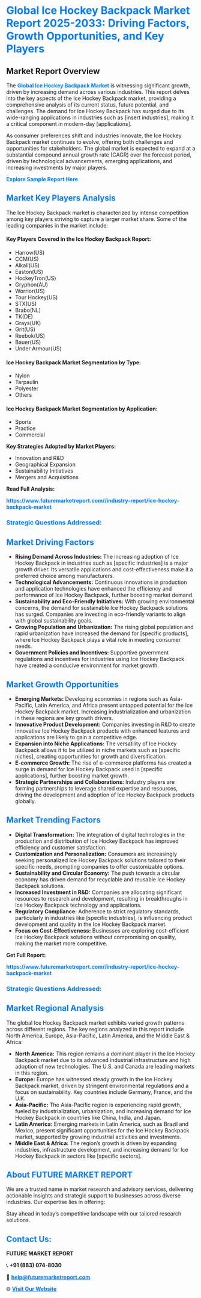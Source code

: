 <h1 style="color: #007BFF;">Global Ice Hockey Backpack Market Report 2025-2033: Driving Factors, Growth Opportunities, and Key Players</h1>

<section id="overview">
<h2>Market Report Overview</h2>
<p>The <a href="https://www.futuremarketreport.com//industry-report/ice-hockey-backpack-market" style="color: #007BFF; text-decoration: none;"><strong>Global Ice Hockey Backpack Market</strong></a> is witnessing significant growth, driven by increasing demand across various industries. This report delves into the key aspects of the Ice Hockey Backpack market, providing a comprehensive analysis of its current status, future potential, and challenges. The demand for Ice Hockey Backpack has surged due to its wide-ranging applications in industries such as [insert industries], making it a critical component in modern-day [applications].</p>
<p>As consumer preferences shift and industries innovate, the Ice Hockey Backpack market continues to evolve, offering both challenges and opportunities for stakeholders. The global market is expected to expand at a substantial compound annual growth rate (CAGR) over the forecast period, driven by technological advancements, emerging applications, and increasing investments by major players.</p>
</section>

<section id="overview">
<p><a href="https://www.futuremarketreport.com//request-sample/reportId=53258" style="color: #007BFF; text-decoration: none;"><strong>Explore Sample Report Here</strong></a></p>
</section>

<section id="key-players">
<h2 style="color: #007BFF;">Market Key Players Analysis</h2>
<p>The Ice Hockey Backpack market is characterized by intense competition among key players striving to capture a larger market share. Some of the leading companies in the market include:</p>
<h4>Key Players Covered in the Ice Hockey Backpack Report:</h4>
<ul><li>Harrow(US)</li><li>CCM(US)</li><li>Alkali(US)</li><li>Easton(US)</li><li>HockeyTron(US)</li><li>Gryphon(AU)</li><li>Worrior(US)</li><li>Tour Hockey(US)</li><li>STX(US)</li><li>Brabo(NL)</li><li>TK(DE)</li><li>Grays(UK)</li><li>Grit(US)</li><li>Reebok(US)</li><li>Bauer(US)</li><li>Under Armour(US)</li></ul>
<h4>Ice Hockey Backpack Market Segmentation by Type:</h4>
<ul><li>Nylon</li><li>Tarpaulin</li><li>Polyester</li><li>Others</li></ul>

<h4>Ice Hockey Backpack Market Segmentation by Application:</h4>
<ul><li>Sports</li><li>Practice</li><li>Commercial</li></ul>
<p><strong>Key Strategies Adopted by Market Players:</strong></p>
<ul>
<li>Innovation and R&D</li>
<li>Geographical Expansion</li>
<li>Sustainability Initiatives</li>
<li>Mergers and Acquisitions</li>
</ul>
</section>

<section>
<p><strong>Read Full Analysis: </strong></p><a href="https://www.futuremarketreport.com//industry-report/ice-hockey-backpack-market" style="color: #007BFF; text-decoration: none;"><strong>https://www.futuremarketreport.com//industry-report/ice-hockey-backpack-market</strong></a>
<h3 style="color: #007BFF;">Strategic Questions Addressed:</h3>
</section>

<section id="driving-factors">
<h2 style="color: #007BFF;">Market Driving Factors</h2>
<ul>
<li><strong>Rising Demand Across Industries:</strong> The increasing adoption of Ice Hockey Backpack in industries such as [specific industries] is a major growth driver. Its versatile applications and cost-effectiveness make it a preferred choice among manufacturers.</li>
<li><strong>Technological Advancements:</strong> Continuous innovations in production and application technologies have enhanced the efficiency and performance of Ice Hockey Backpack, further boosting market demand.</li>
<li><strong>Sustainability and Eco-Friendly Initiatives:</strong> With growing environmental concerns, the demand for sustainable Ice Hockey Backpack solutions has surged. Companies are investing in eco-friendly variants to align with global sustainability goals.</li>
<li><strong>Growing Population and Urbanization:</strong> The rising global population and rapid urbanization have increased the demand for [specific products], where Ice Hockey Backpack plays a vital role in meeting consumer needs.</li>
<li><strong>Government Policies and Incentives:</strong> Supportive government regulations and incentives for industries using Ice Hockey Backpack have created a conducive environment for market growth.</li>
</ul>
</section>

<section id="growth-opportunities">
<h2 style="color: #007BFF;">Market Growth Opportunities</h2>
<ul>
<li><strong>Emerging Markets:</strong> Developing economies in regions such as Asia-Pacific, Latin America, and Africa present untapped potential for the Ice Hockey Backpack market. Increasing industrialization and urbanization in these regions are key growth drivers.</li>
<li><strong>Innovative Product Development:</strong> Companies investing in R&D to create innovative Ice Hockey Backpack products with enhanced features and applications are likely to gain a competitive edge.</li>
<li><strong>Expansion into Niche Applications:</strong> The versatility of Ice Hockey Backpack allows it to be utilized in niche markets such as [specific niches], creating opportunities for growth and diversification.</li>
<li><strong>E-commerce Growth:</strong> The rise of e-commerce platforms has created a surge in demand for Ice Hockey Backpack used in [specific applications], further boosting market growth.</li>
<li><strong>Strategic Partnerships and Collaborations:</strong> Industry players are forming partnerships to leverage shared expertise and resources, driving the development and adoption of Ice Hockey Backpack products globally.</li>
</ul>
</section>

<section id="trending-factors">
<h2 style="color: #007BFF;">Market Trending Factors</h2>
<ul>
<li><strong>Digital Transformation:</strong> The integration of digital technologies in the production and distribution of Ice Hockey Backpack has improved efficiency and customer satisfaction.</li>
<li><strong>Customization and Personalization:</strong> Consumers are increasingly seeking personalized Ice Hockey Backpack solutions tailored to their specific needs, prompting companies to offer customizable options.</li>
<li><strong>Sustainability and Circular Economy:</strong> The push towards a circular economy has driven demand for recyclable and reusable Ice Hockey Backpack solutions.</li>
<li><strong>Increased Investment in R&D:</strong> Companies are allocating significant resources to research and development, resulting in breakthroughs in Ice Hockey Backpack technology and applications.</li>
<li><strong>Regulatory Compliance:</strong> Adherence to strict regulatory standards, particularly in industries like [specific industries], is influencing product development and quality in the Ice Hockey Backpack market.</li>
<li><strong>Focus on Cost-Effectiveness:</strong> Businesses are exploring cost-efficient Ice Hockey Backpack solutions without compromising on quality, making the market more competitive.</li>
</ul>
</section>

<section>
<p><strong>Get Full Report: </strong></p><a href="https://www.futuremarketreport.com//industry-report/ice-hockey-backpack-market" style="color: #007BFF; text-decoration: none;"><strong>https://www.futuremarketreport.com//industry-report/ice-hockey-backpack-market</strong></a>
<h3 style="color: #007BFF;">Strategic Questions Addressed:</h3>
</section>


<section id="regional-analysis">
<h2 style="color: #007BFF;">Market Regional Analysis</h2>
<p>The global Ice Hockey Backpack market exhibits varied growth patterns across different regions. The key regions analyzed in this report include North America, Europe, Asia-Pacific, Latin America, and the Middle East & Africa:</p>
<ul>
<li><strong>North America:</strong> This region remains a dominant player in the Ice Hockey Backpack market due to its advanced industrial infrastructure and high adoption of new technologies. The U.S. and Canada are leading markets in this region.</li>
<li><strong>Europe:</strong> Europe has witnessed steady growth in the Ice Hockey Backpack market, driven by stringent environmental regulations and a focus on sustainability. Key countries include Germany, France, and the U.K.</li>
<li><strong>Asia-Pacific:</strong> The Asia-Pacific region is experiencing rapid growth, fueled by industrialization, urbanization, and increasing demand for Ice Hockey Backpack in countries like China, India, and Japan.</li>
<li><strong>Latin America:</strong> Emerging markets in Latin America, such as Brazil and Mexico, present significant opportunities for the Ice Hockey Backpack market, supported by growing industrial activities and investments.</li>
<li><strong>Middle East & Africa:</strong> The region’s growth is driven by expanding industries, infrastructure development, and increasing demand for Ice Hockey Backpack in sectors like [specific sectors].</li>
</ul>
</section>

<footer>
<h2 style="color: #007BFF;">About FUTURE MARKET REPORT</h2>
<p>We are a trusted name in market research and advisory services, delivering actionable insights and strategic support to businesses across diverse industries. Our expertise lies in offering:</p>

<p>Stay ahead in today’s competitive landscape with our tailored research solutions.</p>

<h2 style="color: #007BFF;">Contact Us:</h2>
<p><strong>FUTURE MARKET REPORT</strong></p>
<p>📞 <strong>+91 (883) 074-8030</strong></p>
<p>📧 <strong><a href="mailto:help@futuremarketreport.com" style="color: #007BFF;">help@futuremarketreport.com</a></strong></p>
<p>🌐 <strong><a href="https://www.futuremarketreport.com/" style="color: #007BFF;">Visit Our Website</a></strong></p>
</footer>